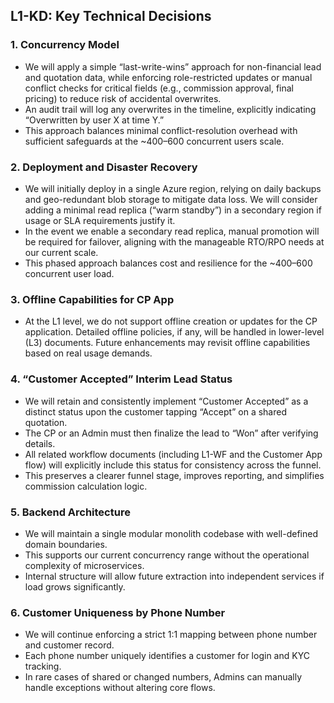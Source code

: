 ## L1-KD: Key Technical Decisions

### 1. Concurrency Model
- We will apply a simple “last-write-wins” approach for non-financial lead and quotation data, while enforcing role-restricted updates or manual conflict checks for critical fields (e.g., commission approval, final pricing) to reduce risk of accidental overwrites.  
- An audit trail will log any overwrites in the timeline, explicitly indicating “Overwritten by user X at time Y.”  
- This approach balances minimal conflict-resolution overhead with sufficient safeguards at the ~400–600 concurrent users scale.

### 2. Deployment and Disaster Recovery
- We will initially deploy in a single Azure region, relying on daily backups and geo-redundant blob storage to mitigate data loss. We will consider adding a minimal read replica (“warm standby”) in a secondary region if usage or SLA requirements justify it.  
- In the event we enable a secondary read replica, manual promotion will be required for failover, aligning with the manageable RTO/RPO needs at our current scale.  
- This phased approach balances cost and resilience for the ~400–600 concurrent user load.

### 3. Offline Capabilities for CP App
- At the L1 level, we do not support offline creation or updates for the CP application. Detailed offline policies, if any, will be handled in lower-level (L3) documents. Future enhancements may revisit offline capabilities based on real usage demands.

### 4. “Customer Accepted” Interim Lead Status
- We will retain and consistently implement “Customer Accepted” as a distinct status upon the customer tapping “Accept” on a shared quotation.  
- The CP or an Admin must then finalize the lead to “Won” after verifying details.  
- All related workflow documents (including L1-WF and the Customer App flow) will explicitly include this status for consistency across the funnel.  
- This preserves a clearer funnel stage, improves reporting, and simplifies commission calculation logic.

### 5. Backend Architecture
- We will maintain a single modular monolith codebase with well-defined domain boundaries.  
- This supports our current concurrency range without the operational complexity of microservices.  
- Internal structure will allow future extraction into independent services if load grows significantly.

### 6. Customer Uniqueness by Phone Number
- We will continue enforcing a strict 1:1 mapping between phone number and customer record.  
- Each phone number uniquely identifies a customer for login and KYC tracking.  
- In rare cases of shared or changed numbers, Admins can manually handle exceptions without altering core flows.